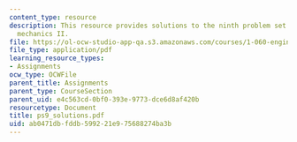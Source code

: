 ```yaml
---
content_type: resource
description: This resource provides solutions to the ninth problem set on engineering
  mechanics II.
file: https://ol-ocw-studio-app-qa.s3.amazonaws.com/courses/1-060-engineering-mechanics-ii-spring-2006/ab0471dbfddb599221e975688274ba3b_ps9_solutions.pdf
file_type: application/pdf
learning_resource_types:
- Assignments
ocw_type: OCWFile
parent_title: Assignments
parent_type: CourseSection
parent_uid: e4c563cd-0bf0-393e-9773-dce6d8af420b
resourcetype: Document
title: ps9_solutions.pdf
uid: ab0471db-fddb-5992-21e9-75688274ba3b
---
```

